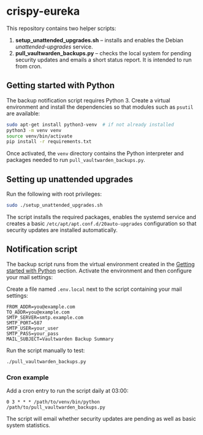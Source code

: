 # crispy-eureka

This repository contains two helper scripts:

1. **setup_unattended_upgrades.sh** – installs and enables the Debian
   *unattended-upgrades* service.
2. **pull_vaultwarden_backups.py** – checks the local system for pending
   security updates and emails a short status report.  It is intended to run
   from cron.

## Getting started with Python

The backup notification script requires Python 3. Create a virtual
environment and install the dependencies so that modules such as
`psutil` are available:

```bash
sudo apt-get install python3-venv  # if not already installed
python3 -m venv venv
source venv/bin/activate
pip install -r requirements.txt
```

Once activated, the `venv` directory contains the Python interpreter
and packages needed to run `pull_vaultwarden_backups.py`.

## Setting up unattended upgrades

Run the following with root privileges:

```bash
sudo ./setup_unattended_upgrades.sh
```

The script installs the required packages, enables the systemd service and
creates a basic `/etc/apt/apt.conf.d/20auto-upgrades` configuration so that
security updates are installed automatically.

## Notification script

The backup script runs from the virtual environment created in the
[Getting started with Python](#getting-started-with-python) section.
Activate the environment and then configure your mail settings:

Create a file named `.env.local` next to the script containing your mail
settings:

```
FROM_ADDR=you@example.com
TO_ADDR=you@example.com
SMTP_SERVER=smtp.example.com
SMTP_PORT=587
SMTP_USER=your_user
SMTP_PASS=your_pass
MAIL_SUBJECT=Vaultwarden Backup Summary
```

Run the script manually to test:

```bash
./pull_vaultwarden_backups.py
```

### Cron example

Add a cron entry to run the script daily at 03:00:

```
0 3 * * * /path/to/venv/bin/python /path/to/pull_vaultwarden_backups.py
```

The script will email whether security updates are pending as well as basic
system statistics.
